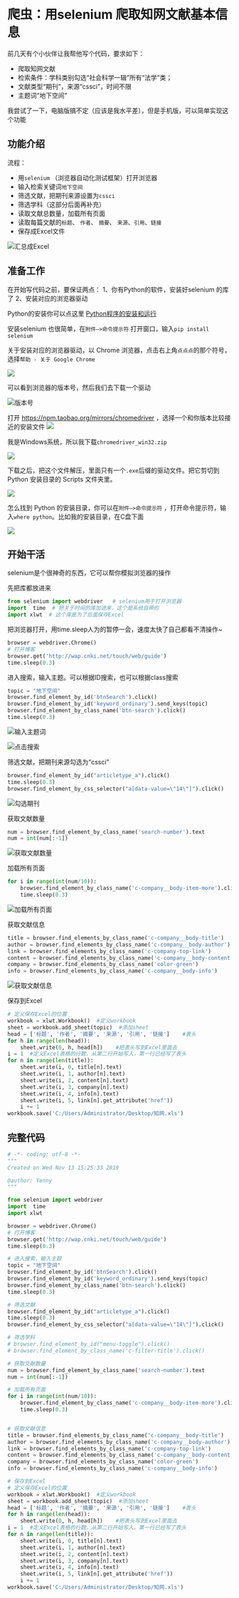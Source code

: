 # 爬虫：用selenium 爬取知网文献基本信息

前几天有个小伙伴让我帮他写个代码，要求如下：
- 爬取知网文献
- 检索条件：学科类别勾选“社会科学一辑”所有“法学”类；
- 文献类型“期刊”，来源“cssci”，时间不限
- 主题词“地下空间”

我尝试了一下，电脑版搞不定（应该是我水平差），但是手机版，可以简单实现这个功能

## 功能介绍
流程：
- 用`selenium` （浏览器自动化测试框架）打开浏览器
- 输入检索关键词`地下空间`
- 筛选文献，把期刊来源设置为`cssci`
- 筛选学科（这部分后面再补充）
- 读取文献总数量，加载所有页面
- 读取每篇文献的`标题`、 `作者`、 `摘要`、 `来源`、`引用`、`链接`
- 保存成Excel文件

![汇总成Excel](4.assets/17569167-40954df521e5aae4.png)


## 准备工作
在开始写代码之前，要保证两点：
1、你有Python的软件，安装好selenium 的库了
2、安装对应的浏览器驱动

Python的安装你可以点这里 [Python程序的安装和运行](https://www.jianshu.com/p/18a2c375d93f)

 安装selenium 也很简单，在`附件—>命令提示符` 打开窗口，输入`pip install selenium `

关于安装对应的浏览器驱动，以 Chrome 浏览器，点击右上角`点点点`的那个符号，选择`帮助 - 关于 Google Chrome`

![](4.assets/17569167-e128c33c2d7d18c1.png)

可以看到浏览器的版本号，然后我们去下载一个驱动

![版本号](4.assets/17569167-626c9af272597567.png)

打开 https://npm.taobao.org/mirrors/chromedriver ，选择一个和你版本比较接近的安装文件
![](4.assets/17569167-9f0814b373cf3898.png)

我是Windows系统，所以我下载`chromedriver_win32.zip`

![](4.assets/17569167-18a021c8223f6d7b.png)

下载之后，把这个文件解压，里面只有一个`.exe`后缀的驱动文件。把它剪切到 Python 安装目录的 Scripts 文件夹里。 

![](4.assets/17569167-4262a26aa4b9ce9b.png)

怎么找到 Python 的安装目录，你可以在`附件—>命令提示符` ，打开命令提示符，输入`where python`。比如我的安装目录，在C盘下面

![](4.assets/17569167-eb459783e656b3d6.png)

## 开始干活
selenium是个很神奇的东西，它可以帮你模拟浏览器的操作

先把库都放进来
```python
from selenium import webdriver   # selenium用于打开浏览器
import  time  # 把关于时间的库加进来，这个是系统自带的
import xlwt  # 这个库是为了后面保存Excel
```
把浏览器打开，用time.sleep人为的暂停一会，速度太快了自己都看不清操作~
```python
browser = webdriver.Chrome()
# 打开博客
browser.get('http://wap.cnki.net/touch/web/guide')
time.sleep(0.3)
```

进入搜索，输入主题。可以根据ID搜索，也可以根据class搜索

```python
topic = "地下空间"
browser.find_element_by_id('btnSearch').click()
browser.find_element_by_id('keyword_ordinary').send_keys(topic)
browser.find_element_by_class_name('btn-search').click()
time.sleep(0.3)
```

![输入主题词](4.assets/17569167-a7c1daadf3b8f23b.png)


![点击搜索](4.assets/17569167-e47f710581d1765f.png)


筛选文献，把期刊来源勾选为“cssci”

```python
browser.find_element_by_id("articletype_a").click()
time.sleep(0.3)
browser.find_element_by_css_selector("a[data-value=\"14\"]").click()
```
![勾选期刊](4.assets/17569167-a7e46626c8e04191.png)

获取文献数量
```python
num = browser.find_element_by_class_name('search-number').text
num = int(num[:-1])
```

![获取文献数量](4.assets/17569167-5e0f0bc732a50d8c.png)

加载所有页面
```python
for i in range(int(num/10)):
    browser.find_element_by_class_name('c-company__body-item-more').click()
    time.sleep(0.3)
```
![加载所有页面](4.assets/17569167-1b871c1fc657fd2f.png)


获取文献信息
```python
title = browser.find_elements_by_class_name('c-company__body-title')
author = browser.find_elements_by_class_name('c-company__body-author')
link = browser.find_elements_by_class_name('c-company-top-link')
content = browser.find_elements_by_class_name('c-company__body-content')
company = browser.find_elements_by_class_name('color-green')
info = browser.find_elements_by_class_name('c-company__body-info')
```
![获取文献信息](4.assets/17569167-5605717f0b60bef2.png)


保存到Excel
```python
# 定义保存Excel的位置
workbook = xlwt.Workbook()  #定义workbook
sheet = workbook.add_sheet(topic)  #添加sheet
head = ['标题', '作者', '摘要', '来源', '引用', '链接']    #表头
for h in range(len(head)):
    sheet.write(0, h, head[h])    #把表头写到Excel里面去
i = 1  #定义Excel表格的行数，从第二行开始写入，第一行已经写了表头    
for n in range(len(title)): 
    sheet.write(i, 0, title[n].text)
    sheet.write(i, 1, author[n].text)
    sheet.write(i, 2, content[n].text)
    sheet.write(i, 3, company[n].text)
    sheet.write(i, 4, info[n].text)
    sheet.write(i, 5, link[n].get_attribute('href'))    
    i += 1
workbook.save('C:/Users/Administrator/Desktop/知网.xls')
```


## 完整代码
```python
# -*- coding: utf-8 -*-
"""
Created on Wed Nov 13 15:25:33 2019

@author: Yenny
"""

from selenium import webdriver
import  time
import xlwt

browser = webdriver.Chrome()
# 打开博客
browser.get('http://wap.cnki.net/touch/web/guide')
time.sleep(0.3)

# 进入搜索，输入主题
topic = "地下空间"
browser.find_element_by_id('btnSearch').click()
browser.find_element_by_id('keyword_ordinary').send_keys(topic)
browser.find_element_by_class_name('btn-search').click()
time.sleep(0.3)

# 筛选文献
browser.find_element_by_id("articletype_a").click()
time.sleep(0.3)
browser.find_element_by_css_selector("a[data-value=\"14\"]").click()

# 筛选学科
# browser.find_element_by_id("menu-toggle").click()
# browser.find_element_by_class_name('c-filter-title').click()

# 获取文献数量
num = browser.find_element_by_class_name('search-number').text
num = int(num[:-1])

# 加载所有页面
for i in range(int(num/10)):
    browser.find_element_by_class_name('c-company__body-item-more').click()
    time.sleep(0.3)


# 获取文献信息
title = browser.find_elements_by_class_name('c-company__body-title')
author = browser.find_elements_by_class_name('c-company__body-author')
link = browser.find_elements_by_class_name('c-company-top-link')
content = browser.find_elements_by_class_name('c-company__body-content')
company = browser.find_elements_by_class_name('color-green')
info = browser.find_elements_by_class_name('c-company__body-info')

# 保存到Excel
# 定义保存Excel的位置
workbook = xlwt.Workbook()  #定义workbook
sheet = workbook.add_sheet(topic)  #添加sheet
head = ['标题', '作者', '摘要', '来源', '引用', '链接']    #表头
for h in range(len(head)):
    sheet.write(0, h, head[h])    #把表头写到Excel里面去
i = 1  #定义Excel表格的行数，从第二行开始写入，第一行已经写了表头    
for n in range(len(title)): 
    sheet.write(i, 0, title[n].text)
    sheet.write(i, 1, author[n].text)
    sheet.write(i, 2, content[n].text)
    sheet.write(i, 3, company[n].text)
    sheet.write(i, 4, info[n].text)
    sheet.write(i, 5, link[n].get_attribute('href'))    
    i += 1
workbook.save('C:/Users/Administrator/Desktop/知网.xls')
```